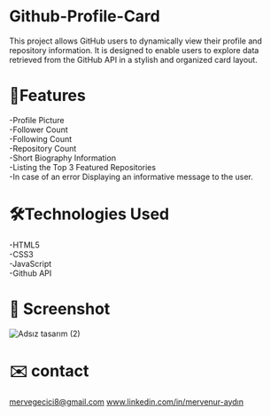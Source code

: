 # Github-Profile-Card

This project allows GitHub users to dynamically view their profile and repository information. It is designed to enable users to explore data retrieved from the GitHub API in a stylish and organized card layout.
# 🚀Features
-Profile Picture <br>
-Follower Count <br>
-Following Count <br>
-Repository Count <br>
-Short Biography Information <br>
-Listing the Top 3 Featured Repositories <br>
-In case of an error  Displaying an informative message to the user.

 # 🛠️Technologies Used
 -HTML5 <br>
-CSS3 <br>
-JavaScript <br>
-Github API

# 🎥 Screenshot
![Adsız tasarım (2)](https://github.com/user-attachments/assets/c1df086f-5081-498b-8843-9a0f237c636c)

# ✉️ contact
mervegecici8@gmail.com
www.linkedin.com/in/mervenur-aydın
